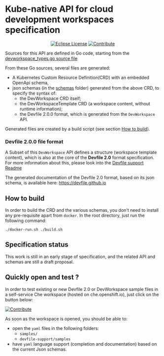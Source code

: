 # Kube-native API for cloud development workspaces specification

<div id="header" align="center">

[![Eclipse License](https://img.shields.io/badge/license-Eclipse-brightgreen.svg)](LICENSE)
[![Contribute](https://che.openshift.io/factory/resources/factory-contribute.svg)](https://che.openshift.io/f/?url=https://github.com/devfile/api)

</div>

Sources for this API are defined in Go code, starting from the
[devworkspace_types.go source file](pkg/apis/workspaces/v1alpha1/devworkspace_types.go)

From these Go sources, several files are generated:
- A Kubernetes Custom Resource Definition(CRD) with an embedded OpenApi schema,
- json schemas (in the [schemas](schemas) folder) generated from the above CRD, to specify the syntax of:
  - the DevWorkspace CRD itself;
  - the DevWorkspaceTemplate CRD (a workspace content, without runtime information);
  - the Devfile 2.0.0 format, which is generated from the `DevWorkspace` API.

Generated files are created by a build script (see section [How to build](#how-to-build)).

### Devfile 2.0.0 file format

A Subset of this `DevWorkspace` API defines a structure (workspace template content), which is also at the core of the **Devfile 2.0** format specification.
For more information about this, please look into the [Devfile support Readme](devfile-support/README.md)

The generated documentation of the Devfile 2.0 format, based on its json schema, is available here: https://devfile.github.io

## How to build

In order to build the CRD and the various schemas, you don't need to install any pre-requisite apart from `docker`.
In the root directory, just run the following command:

```
./docker-run.sh ./build.sh
``` 

## Specification status

This work is still in an early stage of specification, and the related API and schemas are still a draft proposal.

## Quickly open and test ?

In order to test existing or new Devfile 2.0 or DevWorkspace sample files in a self-service Che workspace (hosted on che.openshift.io), just click on the button below:

[![Contribute](https://che.openshift.io/factory/resources/factory-contribute.svg)](https://che.openshift.io/f/?url=https://github.com/devfile/api)

As soon as the workspace is opened, you should be able to:
- open the `yaml` files in the following folders:
  - `samples/`
  - `devfile-support/samples`
- have `yaml` language support (completion and documentation) based on the current Json schemas.
